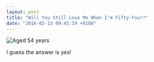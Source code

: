 ```yaml
---
layout: post
title: "Will You Still Love Me When I'm Fifty-Four?"
date: "2016-02-13 09:45:19 +0100"
---
```


![Aged 54 years](/assets/fifty-four-130216.jpg)

I guess the answer is yes!
